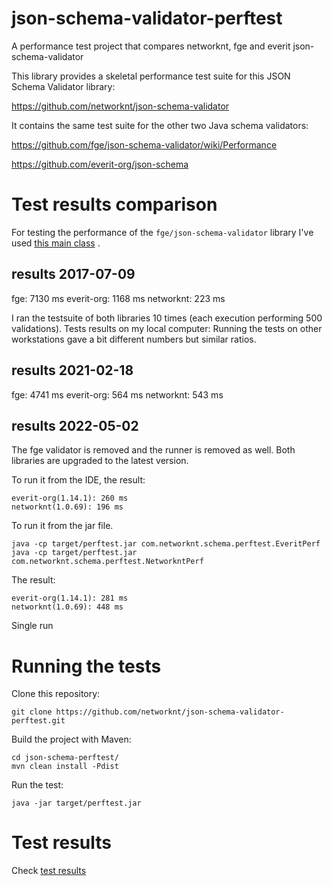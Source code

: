 # json-schema-validator-perftest
A performance test project that compares networknt, fge and everit json-schema-validator

This library provides a skeletal performance test suite for this JSON Schema Validator library:

https://github.com/networknt/json-schema-validator

It contains the same test suite for the other two Java schema validators:

https://github.com/fge/json-schema-validator/wiki/Performance

https://github.com/everit-org/json-schema


# Test results comparison

For testing the performance of the `fge/json-schema-validator` library I've used [this main class](https://github.com/fge/json-schema-validator/blob/master/src/test/java/com/github/fge/jsonschema/NewAPIPerfTest.java) .

## results 2017-07-09
fge: 7130 ms
everit-org: 1168 ms
networknt: 223 ms

I ran the testsuite of both libraries 10 times (each execution performing 500 validations).
Tests results on my local computer:
Running the tests on other workstations gave a bit different numbers but similar ratios.

## results 2021-02-18
fge: 4741 ms
everit-org: 564 ms
networknt: 543 ms


## results 2022-05-02
The fge validator is removed and the runner is removed as well. Both libraries are upgraded to the latest version.

To run it from the IDE, the result: 
```
everit-org(1.14.1): 260 ms
networknt(1.0.69): 196 ms
```

To run it from the jar file. 

```
java -cp target/perftest.jar com.networknt.schema.perftest.EveritPerf
java -cp target/perftest.jar com.networknt.schema.perftest.NetworkntPerf
```
The result: 

```
everit-org(1.14.1): 281 ms
networknt(1.0.69): 448 ms
```

Single run

# Running the tests

Clone this repository:

`git clone https://github.com/networknt/json-schema-validator-perftest.git`

Build the project with Maven:

```
cd json-schema-perftest/
mvn clean install -Pdist
```

Run the test:

`java -jar target/perftest.jar`

# Test results

Check [test results](test_results)
